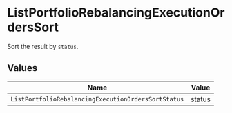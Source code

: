 # ListPortfolioRebalancingExecutionOrdersSort

Sort the result by `status`.


## Values

| Name                                                | Value                                               |
| --------------------------------------------------- | --------------------------------------------------- |
| `ListPortfolioRebalancingExecutionOrdersSortStatus` | status                                              |